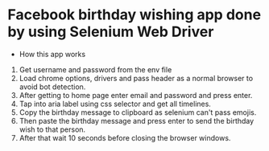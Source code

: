 # Facebook birthday wishing app done by using Selenium Web Driver

<ul>
  <li>How this app works</li>
</ul>
<ol>
  <li>Get username and password from the env file</li>
  <li>Load chrome options, drivers and pass header as a normal browser to avoid bot detection.</li>
  <li>After getting to home page enter email and password and press enter.</li>
  <li>Tap into aria label using css selector and get all timelines.</li>
  <li>Copy the birthday message to clipboard as selenium can't pass emojis.</li>
  <li>Then paste the birthday message and press enter to send the birthday wish to that person.</li>
  <li>After that wait 10 seconds before closing the browser windows.</li>
</ol>

